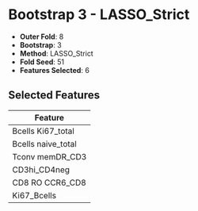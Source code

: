 # Bootstrap 3 - LASSO_Strict

- **Outer Fold**: 8
- **Bootstrap**: 3
- **Method**: LASSO_Strict
- **Fold Seed**: 51
- **Features Selected**: 6

## Selected Features

| Feature |
|---------|
| Bcells Ki67_total |
| Bcells naive_total |
| Tconv memDR_CD3 |
| CD3hi_CD4neg |
| CD8 RO CCR6_CD8 |
| Ki67_Bcells |
